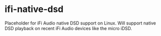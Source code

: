 ifi-native-dsd
==============

Placeholder for iFi Audio native DSD support on Linux.
Will support native DSD playback on recent iFi Audio devices like the micro iDSD.

